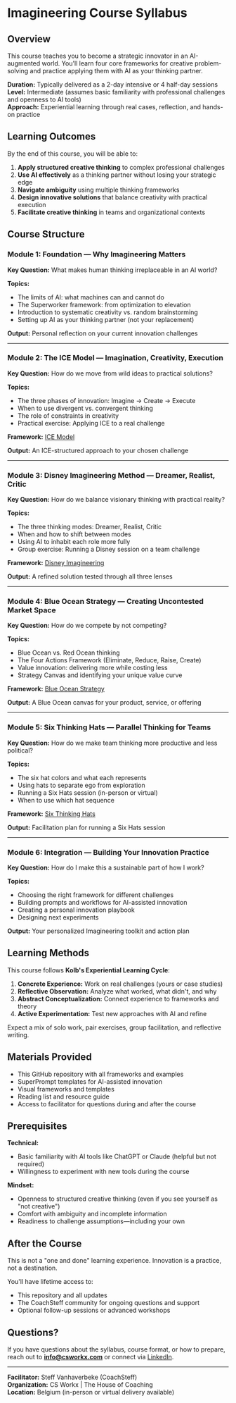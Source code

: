 # Imagineering Course Syllabus

## Overview

This course teaches you to become a strategic innovator in an AI-augmented world. You'll learn four core frameworks for creative problem-solving and practice applying them with AI as your thinking partner.

**Duration:** Typically delivered as a 2-day intensive or 4 half-day sessions  
**Level:** Intermediate (assumes basic familiarity with professional challenges and openness to AI tools)  
**Approach:** Experiential learning through real cases, reflection, and hands-on practice

## Learning Outcomes

By the end of this course, you will be able to:

1. **Apply structured creative thinking** to complex professional challenges
2. **Use AI effectively** as a thinking partner without losing your strategic edge
3. **Navigate ambiguity** using multiple thinking frameworks
4. **Design innovative solutions** that balance creativity with practical execution
5. **Facilitate creative thinking** in teams and organizational contexts

## Course Structure

### Module 1: Foundation — Why Imagineering Matters

**Key Question:** What makes human thinking irreplaceable in an AI world?

**Topics:**
- The limits of AI: what machines can and cannot do
- The Superworker framework: from optimization to elevation
- Introduction to systematic creativity vs. random brainstorming
- Setting up AI as your thinking partner (not your replacement)

**Output:** Personal reflection on your current innovation challenges

---

### Module 2: The ICE Model — Imagination, Creativity, Execution

**Key Question:** How do we move from wild ideas to practical solutions?

**Topics:**
- The three phases of innovation: Imagine → Create → Execute
- When to use divergent vs. convergent thinking
- The role of constraints in creativity
- Practical exercise: Applying ICE to a real challenge

**Framework:** [ICE Model](frameworks/ICE-model.md)

**Output:** An ICE-structured approach to your chosen challenge

---

### Module 3: Disney Imagineering Method — Dreamer, Realist, Critic

**Key Question:** How do we balance visionary thinking with practical reality?

**Topics:**
- The three thinking modes: Dreamer, Realist, Critic
- When and how to shift between modes
- Using AI to inhabit each role more fully
- Group exercise: Running a Disney session on a team challenge

**Framework:** [Disney Imagineering](frameworks/Disney-Imagineering.md)

**Output:** A refined solution tested through all three lenses

---

### Module 4: Blue Ocean Strategy — Creating Uncontested Market Space

**Key Question:** How do we compete by not competing?

**Topics:**
- Blue Ocean vs. Red Ocean thinking
- The Four Actions Framework (Eliminate, Reduce, Raise, Create)
- Value innovation: delivering more while costing less
- Strategy Canvas and identifying your unique value curve

**Framework:** [Blue Ocean Strategy](frameworks/Blue-Ocean.md)

**Output:** A Blue Ocean canvas for your product, service, or offering

---

### Module 5: Six Thinking Hats — Parallel Thinking for Teams

**Key Question:** How do we make team thinking more productive and less political?

**Topics:**
- The six hat colors and what each represents
- Using hats to separate ego from exploration
- Running a Six Hats session (in-person or virtual)
- When to use which hat sequence

**Framework:** [Six Thinking Hats](frameworks/6-Thinking-Hats.md)

**Output:** Facilitation plan for running a Six Hats session

---

### Module 6: Integration — Building Your Innovation Practice

**Key Question:** How do I make this a sustainable part of how I work?

**Topics:**
- Choosing the right framework for different challenges
- Building prompts and workflows for AI-assisted innovation
- Creating a personal innovation playbook
- Designing next experiments

**Output:** Your personalized Imagineering toolkit and action plan

## Learning Methods

This course follows **Kolb's Experiential Learning Cycle**:

1. **Concrete Experience:** Work on real challenges (yours or case studies)
2. **Reflective Observation:** Analyze what worked, what didn't, and why
3. **Abstract Conceptualization:** Connect experience to frameworks and theory
4. **Active Experimentation:** Test new approaches with AI and refine

Expect a mix of solo work, pair exercises, group facilitation, and reflective writing.

## Materials Provided

- This GitHub repository with all frameworks and examples
- SuperPrompt templates for AI-assisted innovation
- Visual frameworks and templates
- Reading list and resource guide
- Access to facilitator for questions during and after the course

## Prerequisites

**Technical:**
- Basic familiarity with AI tools like ChatGPT or Claude (helpful but not required)
- Willingness to experiment with new tools during the course

**Mindset:**
- Openness to structured creative thinking (even if you see yourself as "not creative")
- Comfort with ambiguity and incomplete information
- Readiness to challenge assumptions—including your own

## After the Course

This is not a "one and done" learning experience. Innovation is a practice, not a destination.

You'll have lifetime access to:
- This repository and all updates
- The CoachSteff community for ongoing questions and support
- Optional follow-up sessions or advanced workshops

## Questions?

If you have questions about the syllabus, course format, or how to prepare, reach out to **info@csworkx.com** or connect via [LinkedIn](https://linkedin.com/in/steffvanhaverbeke).

---

**Facilitator:** Steff Vanhaverbeke (CoachSteff)  
**Organization:** CS Workx | The House of Coaching  
**Location:** Belgium (in-person or virtual delivery available)
